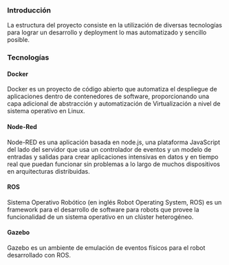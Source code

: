 ### Introducción

La estructura del proyecto consiste en la utilización de diversas tecnologías para lograr un desarrollo y deployment lo mas automatizado y sencillo posible.


### Tecnologías


#### Docker

   Docker es un proyecto de código abierto que automatiza el despliegue de aplicaciones dentro de contenedores de software, proporcionando una capa adicional de abstracción y automatización de Virtualización a nivel de sistema operativo en Linux.

#### Node-Red

   Node-RED es una aplicación basada en node.js, una plataforma JavaScript del lado del servidor que usa un controlador de eventos y un modelo de entradas y salidas para crear aplicaciones intensivas en datos y en tiempo real que puedan funcionar sin problemas a lo largo de muchos dispositivos en arquitecturas distribuidas.

#### ROS

   Sistema Operativo Robótico (en inglés Robot Operating System, ROS) es un framework para el desarrollo de software para robots que provee la funcionalidad de un sistema operativo en un clúster heterogéneo.

#### Gazebo

   Gazebo es un ambiente de emulación de eventos físicos para el robot desarrollado con ROS.



